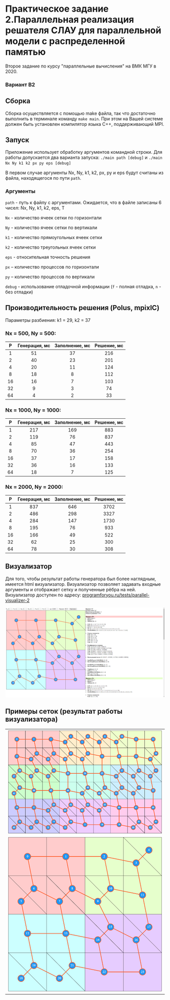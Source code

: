# Практическое задание 2.Параллельная реализация решателя СЛАУ для параллельной модели с распределенной памятью

Второе задание по курсу "параллельные вычисления" на ВМК МГУ в 2020.
### Вариант B2

## Сборка
Сборка осуществляется с помощью make файла, так что достаточно выполнить в терминале команду `make main`. При этом на Вашей системе должен быть установлен компилятор языка C++, поддерживающий MPI.

## Запуск
Приложение использует обработку аргументов командной строки. Для работы допускается два варианта запуска: `./main path [debug]` и `./main Nx Ny k1 k2 px py eps [debug]`

В первом случае аргументы Nx, Ny, k1, k2, px, py и eps будут считаны из файла, находящегося по пути `path`.

### Аргументы
`path` - путь к файлу с аргументами. Ожидается, что в файле записаны 6 чисел: Nx, Ny, k1, k2, eps, T

`Nx` - количество ячеек сетки по горизонтали

`Ny` - количество ячеек сетки по вертикали

`k1` - количество прямоугольных ячеек сетки

`k2` - количество треугольных ячеек сетки

`eps` - относительная точность решения

`px` – количество процессов по горизонтали

`py` – количество процессов по вертикали

`debug` - использование отладочной информации (`f` - полная отладка, `n` - без отладки)

## Производительность решения (Polus, mpixlC)
Параметры разбиения: k1 = 29, k2 = 37

### Nx = 500, Ny = 500:
|   P   | Генерация, мс | Заполнение, мс |  Решение, мс  |
|   :-: |           :-: |            :-: |           :-: |
|     1 |            51 |             37 |           216 |
|     2 |            40 |             23 |           201 |
|     4 |            20 |             11 |           124 |
|     8 |            18 |              8 |           112 |
|    16 |            16 |              7 |           103 |
|    32 |             9 |              3 |            74 |
|    64 |             4 |              2 |            33 |


### Nx = 1000, Ny = 1000:
|   P   | Генерация, мс | Заполнение, мс |  Решение, мс  |
|   :-: |           :-: |            :-: |           :-: |
|     1 |           217 |            169 |           883 |
|     2 |           119 |             76 |           837 |
|     4 |            85 |             47 |           443 |
|     8 |            70 |             36 |           254 |
|    16 |            37 |             17 |           158 |
|    32 |            36 |             16 |           133 |
|    64 |            18 |              7 |           125 |


### Nx = 2000, Ny = 2000:
|   P   | Генерация, мс | Заполнение, мс |  Решение, мс  |
|   :-: |           :-: |            :-: |           :-: |
|     1 |           837 |            646 |          3702 |
|     2 |           486 |            298 |          3327 |
|     4 |           284 |            147 |          1730 |
|     8 |           195 |             76 |           933 |
|    16 |           166 |             49 |           522 |
|    32 |            62 |             25 |           300 |
|    64 |            78 |             30 |           308 |

## Визуализатор
Для того, чтобы результат работы генератора был более наглядным, имеется html визуализатор. Визуализатор позволяет задавать входные аргументы и отображает сетку и полученные рёбра на ней.
Визуализатор доступен по адресу: <a href="https://programforyou.ru/tests/parallel-visualizer-2">programforyou.ru/tests/parallel-visualizer-2</a>

<img src='https://github.com/dronperminov/ParallelProgrammingTask2/blob/main/examples/visualizer.png' />

## Примеры сеток (результат работы визуализатора)

<table>
  <tr>
    <td><img src='https://github.com/dronperminov/ParallelProgrammingTask2/blob/main/examples/example1.png' /></td>
  </tr>

  <tr>
    <td><img src='https://github.com/dronperminov/ParallelProgrammingTask2/blob/main/examples/example2.png' /></td>
  </tr>
</table>